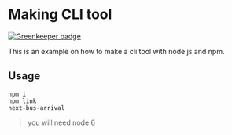 # Making CLI tool

[![Greenkeeper badge](https://badges.greenkeeper.io/jcblw/lametro-cli-nextbus.svg)](https://greenkeeper.io/)

This is an example on how to make a cli tool with node.js and npm.

## Usage

```
npm i
npm link
next-bus-arrival
```

> you will need node 6
